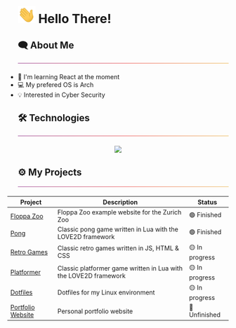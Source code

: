 <div id="user-content-toc">
  <ul>
    <summary>
      <h1 style="list-style-type: none;">
        <img src="./img/waving.gif?raw=true" alt="waving" width="40px"/>
        <span>Hello There!</span>
      </h1>
    </summary>
  </ul>
</div>

<div id="user-content-toc">
  <ul>
    <summary>
      <h2 style="list-style-type: none;">
        <span>🗨️ About Me</span>
        <img src="./img/thin-gradient-bar.png" />
      </h2>
    </summary>
  </ul>
</div>

- 📖 I'm learning React at the moment
- 💻 My prefered OS is Arch
- 💡 Interested in Cyber Security

<div id="user-content-toc">
  <ul>
    <summary>
      <h2 style="list-style-type: none;">
        <span>🛠️ Technologies</span>
        <img src="./img/thin-gradient-bar.png" />
      </h2>
    </summary>
  </ul>
</div>

<p align="center">
  <a href="https://skillicons.dev">
    <img src="https://skillicons.dev/icons?i=js,ts,html,css,nodejs,react,nextjs,go,c,lua,mysql,linux,neovim" />
  </a>
</p>

<div id="user-content-toc">
  <ul>
    <summary>
      <h2 style="list-style-type: none;">
        <span>⚙️ My Projects</span>
        <img src="./img/thin-gradient-bar.png" />
      </h2>
    </summary>
  </ul>
</div>

| Project | Description | Status |
| --- | --- | --- |
| [Floppa Zoo](https://github.com/leo9iota/floppa-zoo) | Floppa Zoo example website for the Zurich Zoo | 🟢 Finished |
| [Pong](https://github.com/leo9iota/pong) | Classic pong game written in Lua with the LOVE2D framework | 🟢 Finished |
| [Retro Games](https://github.com/leo9iota/retro-games) | Classic retro games written in JS, HTML & CSS | 🟡 In progress |
| [Platformer](https://github.com/leo9iota/platformer) | Classic platformer game written in Lua with the LOVE2D framework | 🟡 In progress |
| [Dotfiles](https://github.com/leo9iota/dotfiles)|  Dotfiles for my Linux environment | 🟡 In progress |
| [Portfolio Website](https://github.com/leo9iota/portfolio) | Personal portfolio website | 🔴 Unfinished |
